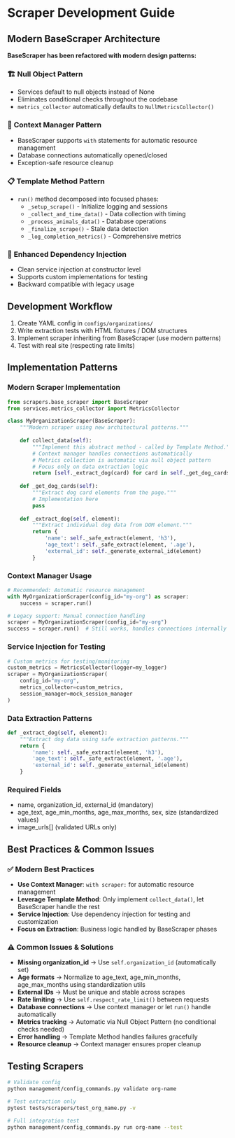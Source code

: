 # Scraper Development Guide

## Modern BaseScraper Architecture

**BaseScraper has been refactored with modern design patterns:**

### 🏗️ **Null Object Pattern**
- Services default to null objects instead of None
- Eliminates conditional checks throughout the codebase
- `metrics_collector` automatically defaults to `NullMetricsCollector()`

### 🔄 **Context Manager Pattern**
- BaseScraper supports `with` statements for automatic resource management
- Database connections automatically opened/closed
- Exception-safe resource cleanup

### 📋 **Template Method Pattern**
- `run()` method decomposed into focused phases:
  - `_setup_scrape()` - Initialize logging and sessions
  - `_collect_and_time_data()` - Data collection with timing
  - `_process_animals_data()` - Database operations
  - `_finalize_scrape()` - Stale data detection
  - `_log_completion_metrics()` - Comprehensive metrics

### 💉 **Enhanced Dependency Injection**
- Clean service injection at constructor level
- Supports custom implementations for testing
- Backward compatible with legacy usage

## Development Workflow

1. Create YAML config in `configs/organizations/`
2. Write extraction tests with HTML fixtures / DOM structures
3. Implement scraper inheriting from BaseScraper (use modern patterns)
4. Test with real site (respecting rate limits)

## Implementation Patterns

### Modern Scraper Implementation

```python
from scrapers.base_scraper import BaseScraper
from services.metrics_collector import MetricsCollector

class MyOrganizationScraper(BaseScraper):
    """Modern scraper using new architectural patterns."""
    
    def collect_data(self):
        """Implement this abstract method - called by Template Method."""
        # Context manager handles connections automatically
        # Metrics collection is automatic via null object pattern
        # Focus only on data extraction logic
        return [self._extract_dog(card) for card in self._get_dog_cards()]
    
    def _get_dog_cards(self):
        """Extract dog card elements from the page."""
        # Implementation here
        pass
    
    def _extract_dog(self, element):
        """Extract individual dog data from DOM element."""
        return {
            'name': self._safe_extract(element, 'h3'),
            'age_text': self._safe_extract(element, '.age'),
            'external_id': self._generate_external_id(element)
        }
```

### Context Manager Usage

```python
# Recommended: Automatic resource management
with MyOrganizationScraper(config_id="my-org") as scraper:
    success = scraper.run()

# Legacy support: Manual connection handling
scraper = MyOrganizationScraper(config_id="my-org")
success = scraper.run()  # Still works, handles connections internally
```

### Service Injection for Testing

```python
# Custom metrics for testing/monitoring
custom_metrics = MetricsCollector(logger=my_logger)
scraper = MyOrganizationScraper(
    config_id="my-org",
    metrics_collector=custom_metrics,
    session_manager=mock_session_manager
)
```

### Data Extraction Patterns

```python
def _extract_dog(self, element):
    """Extract dog data using safe extraction patterns."""
    return {
        'name': self._safe_extract(element, 'h3'),
        'age_text': self._safe_extract(element, '.age'),
        'external_id': self._generate_external_id(element)
    }
```

### Required Fields

- name, organization_id, external_id (mandatory)
- age_text, age_min_months, age_max_months, sex, size (standardized values)
- image_urls[] (validated URLs only)

## Best Practices & Common Issues

### ✅ **Modern Best Practices**

- **Use Context Manager**: `with scraper:` for automatic resource management
- **Leverage Template Method**: Only implement `collect_data()`, let BaseScraper handle the rest
- **Service Injection**: Use dependency injection for testing and customization
- **Focus on Extraction**: Business logic handled by BaseScraper phases

### ⚠️ **Common Issues & Solutions**

- **Missing organization_id** → Use `self.organization_id` (automatically set)
- **Age formats** → Normalize to age_text, age_min_months, age_max_months using standardization utils
- **External IDs** → Must be unique and stable across scrapes
- **Rate limiting** → Use `self.respect_rate_limit()` between requests
- **Database connections** → Use context manager or let `run()` handle automatically
- **Metrics tracking** → Automatic via Null Object Pattern (no conditional checks needed)
- **Error handling** → Template Method handles failures gracefully
- **Resource cleanup** → Context manager ensures proper cleanup

## Testing Scrapers

```bash
# Validate config
python management/config_commands.py validate org-name

# Test extraction only
pytest tests/scrapers/test_org_name.py -v

# Full integration test
python management/config_commands.py run org-name --test
```
